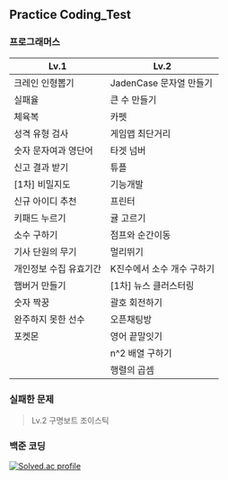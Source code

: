 ## Practice Coding_Test
  
### 프로그래머스

| **Lv.1**               | **Lv.2**                   |
| ---------------------- | -------------------------- |
| 크레인 인형뽑기        | JadenCase 문자열 만들기    |
| 실패율                 | 큰 수 만들기               |
| 체육복                 | 카펫                       |
| 성격 유형 검사         | 게임맵 최단거리            |
| 숫자 문자여과 영단어   | 타겟 넘버                  |
| 신고 결과 받기         | 튜플                       |
| [1차] 비밀지도         | 기능개발                   |
| 신규 아이디 추천       | 프린터                     |
| 키패드 누르기          | 귤 고르기                  |
| 소수 구하기            | 점프와 순간이동            |
| 기사 단원의 무기       | 멀리뛰기                   |
| 개인정보 수집 유효기간 | K진수에서 소수 개수 구하기 |
| 햄버거 만들기          | [1차] 뉴스 클러스터링      |
| 숫자 짝꿍              | 괄호 회전하기              |
| 완주하지 못한 선수     | 오픈채팅방                 |
| 포켓몬                 | 영어 끝말잇기              |
|                        | n^2 배열 구하기            |
|                        | 행렬의 곱셈                |


### 실패한 문제

> Lv.2 구명보트 조이스틱

  
### 백준 코딩

[![Solved.ac
profile](http://mazassumnida.wtf/api/v2/generate_badge?boj=eodrmfdl1004)](https://solved.ac/eodrmfdl1004)
